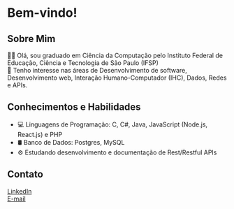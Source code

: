 # Bem-vindo!

## Sobre Mim

👨‍🎓  Olá, sou graduado em Ciência da Computação pelo Instituto Federal de Educação, Ciência e Tecnologia de São Paulo (IFSP) <br>
👀  Tenho interesse nas áreas de Desenvolvimento de software, Desenvolvimento web, Interação Humano-Computador (IHC), Dados, Redes e APIs.

## Conhecimentos e Habilidades

- 💻 Linguagens de Programação: C, C#, Java, JavaScript (Node.js, React.js) e PHP
- 🛢️ Banco de Dados: Postgres, MySQL
- ⚙ Estudando desenvolvimento e documentação de Rest/Restful APIs

## Contato

[LinkedIn](https://www.linkedin.com/in/evandro-yudi-alves-ribeiro/) <br>
[E-mail](mailto:evandroyudialves@gmail.com)


